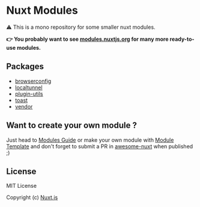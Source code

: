 # Nuxt Modules

⚠️ This is a mono repository for some smaller nuxt modules.

**👉 You probably want to see [modules.nuxtjs.org](https://modules.nuxtjs.org) for many more ready-to-use modules.**

## Packages

- [browserconfig](packages/browserconfig)
- [localtunnel](packages/localtunnel)
- [plugin-utils](packages/plugin-utils)
- [toast](packages/toast)
- [vendor](packages/vendor)

## Want to create your own module ?

Just head to [Modules Guide](https://nuxtjs.org/guide/modules) or make your own module with [Module Template](https://github.com/nuxt-community/module-template) and don't forget to submit a PR in [awesome-nuxt](https://github.com/nuxt-community/awesome-nuxt) when published ;)

## License

MIT License

Copyright (c) [Nuxt.js](https://nuxtjs.org)
